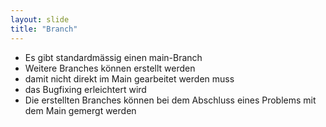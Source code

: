 ```yaml
---
layout: slide
title: "Branch"
---
```


* Es gibt standardmässig einen main-Branch
* Weitere Branches können erstellt werden
*  damit nicht direkt im Main gearbeitet werden muss
*  das Bugfixing erleichtert wird
* Die erstellten Branches können bei dem Abschluss eines Problems mit dem Main gemergt werden

